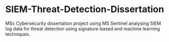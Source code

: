 # SIEM-Threat-Detection-Dissertation
MSc Cybersecurity dissertation project using MS Sentinel analysing SIEM log data for threat detection using signature-based and machine learning techniques.
